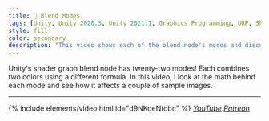 ```yaml
---
title: 🥤 Blend Modes
tags: [Unity, Unity 2020.3, Unity 2021.1, Graphics Programming, URP, Shader Graph, HLSL, Shader, Math, Textures]
style: fill
color: secondary 
description: "This video shows each of the blend node's modes and discusses the math behind them."
---
```


Unity's shader graph blend node has twenty-two modes! Each combines two colors using a different formula. In this video, I look at the math behind each mode and see how it affects a couple of sample images.

***

{% include elements/video.html id="d9NKqeNtobc" %}
*[YouTube](https://youtu.be/d9NKqeNtobc) [Patreon](https://www.patreon.com/posts/files-blend-node-52429195)* 
